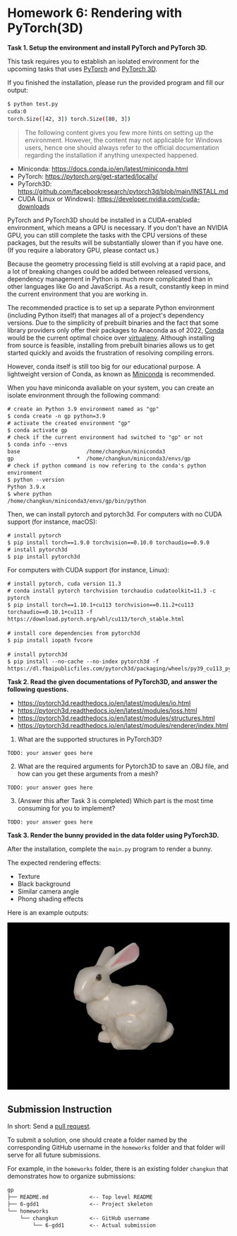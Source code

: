 # Homework 6: Rendering with PyTorch(3D)

**Task 1. Setup the environment and install PyTorch and PyTorch 3D.**

This task requires you to establish an isolated environment for the upcoming
tasks that uses [PyTorch](https://pytorch.org/) and [PyTorch 3D](https://pytorch3d.org/).

If you finished the installation, please run the provided program and fill our output:

```bash
$ python test.py
cuda:0
torch.Size([42, 3]) torch.Size([80, 3])
```

> The following content gives you few more hints on setting up the environment.
> However, the content may not applicable for Windows users, hence one should
> always refer to the official documentation regarding the installation if
> anything unexpected happened.

- Miniconda: https://docs.conda.io/en/latest/miniconda.html
- PyTorch: https://pytorch.org/get-started/locally/
- PyTorch3D: https://github.com/facebookresearch/pytorch3d/blob/main/INSTALL.md
- CUDA (Linux or Windows): https://developer.nvidia.com/cuda-downloads

PyTorch and PyTorch3D should be installed in a CUDA-enabled environment, which means a GPU is necessary. If you don't have an NVIDIA GPU, you can still complete the tasks with the CPU versions of these packages, but the results will be substantially slower than if you have one. (If you require a laboratory GPU, please contact us.)

Because the geometry processing field is still evolving at a rapid pace, and a lot of breaking changes could be added between released versions, dependency management in Python is much more complicated than in other languages like Go and JavaScript. As a result, constantly keep in mind the current environment that you are working in.

The recommended practice is to set up a separate Python environment (including Python itself) that manages all of a project's dependency versions. Due to the simplicity of prebuilt binaries and the fact that some library providers only offer their packages to Anaconda as of 2022, [Conda](https://docs.conda.io/projects/conda/en/latest/) would be the current optimal choice over [virtualenv](https://virtualenv.pypa.io/en/latest/). Although installing from source is feasible, installing from prebuilt binaries allows us to get started quickly and avoids the frustration of resolving compiling errors.

However, conda itself is still too big for our educational purpose. A lightweight version of Conda,
as known as [Miniconda](https://docs.conda.io/en/latest/miniconda.html) is recommended.

When you have miniconda avaliable on your system, you can create an isolate environment
through the following command:

```shell
# create an Python 3.9 environment named as "gp"
$ conda create -n gp python=3.9
# activate the created environment "gp"
$ conda activate gp
# check if the current environment had switched to "gp" or not
$ conda info --envs
base                     /home/changkun/miniconda3
gp                    *  /home/changkun/miniconda3/envs/gp
# check if python command is now refering to the conda's python environment
$ python --version
Python 3.9.x
$ where python
/home/changkun/miniconda3/envs/gp/bin/python
```

Then, we can install pytorch and pytorch3d. For computers with no CUDA support (for instance, macOS):

```shell
# install pytorch
$ pip install torch==1.9.0 torchvision==0.10.0 torchaudio==0.9.0
# install pytorch3d
$ pip install pytorch3d
```

For computers with CUDA support (for instance, Linux):

```shell
# install pytorch, cuda version 11.3
# conda install pytorch torchvision torchaudio cudatoolkit=11.3 -c pytorch
$ pip install torch==1.10.1+cu113 torchvision==0.11.2+cu113 torchaudio==0.10.1+cu113 -f https://download.pytorch.org/whl/cu113/torch_stable.html

# install core dependencies from pytorch3d
$ pip install iopath fvcore

# install pytorch3d
$ pip install --no-cache --no-index pytorch3d -f https://dl.fbaipublicfiles.com/pytorch3d/packaging/wheels/py39_cu113_pyt1101/download.html
```

**Task 2. Read the given documentations of PyTorch3D, and answer the following questions.**

- https://pytorch3d.readthedocs.io/en/latest/modules/io.html
- https://pytorch3d.readthedocs.io/en/latest/modules/loss.html
- https://pytorch3d.readthedocs.io/en/latest/modules/structures.html
- https://pytorch3d.readthedocs.io/en/latest/modules/renderer/index.html

1. What are the supported structures in PyTorch3D?

```
TODO: your answer goes here
```

2. What are the required arguments for Pytorch3D to save an .OBJ file, and how can you get these arguments from a mesh?

```
TODO: your answer goes here
```

3. (Answer this after Task 3 is completed) Which part is the most time consuming for you to implement?

```
TODO: your answer goes here
```

**Task 3. Render the bunny provided in the data folder using PyTorch3D.**

After the installation, complete the `main.py` program to render a bunny.

The expected rendering effects:

- Texture
- Black background
- Similar camera angle
- Phong shading effects

Here is an example outputs:

![](./render.png)

## Submission Instruction

In short: Send a [pull request](https://github.com/mimuc/gp/pulls).

To submit a solution, one should create a folder named by the corresponding GitHub username in the `homeworks` folder and that folder will serve for all future submissions.

For example, in the `homeworks` folder, there is an existing folder `changkun`
that demonstrates how to organize submissions:

```
gp
├── README.md             <-- Top level README
├── 6-gdd1                <-- Project skeleton
└── homeworks
    └── changkun          <-- GitHub username
        └── 6-gdd1        <-- Actual submission
```